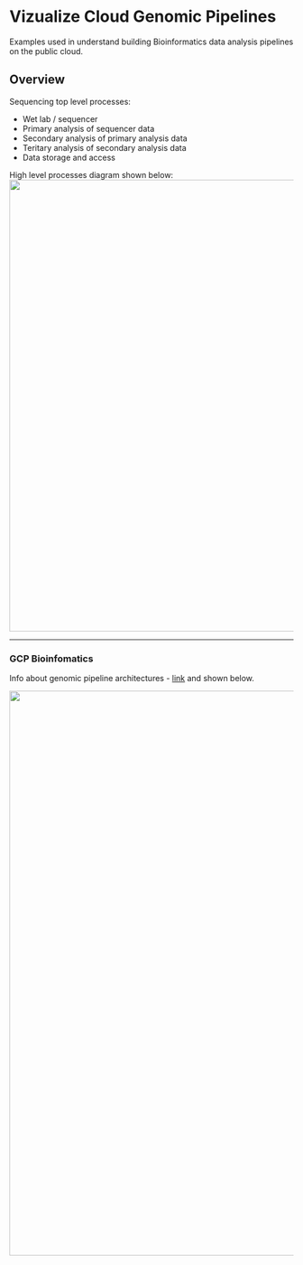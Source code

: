 # Vizualize Cloud Genomic Pipelines

Examples used in understand building Bioinformatics data analysis pipelines on the public cloud.

## Overview

Sequencing top level processes:
- Wet lab / sequencer
- Primary analysis of sequencer data
- Secondary analysis of primary analysis data
- Teritary analysis of secondary analysis data
- Data storage and access

High level processes diagram shown below:
<img src="https://github.com/lynnlangit/TeamTeri/raw/master/Images/NGS-Workflow.png" width=800>

---

### GCP Bioinfomatics 

Info about genomic pipeline architectures - [link](https://github.com/lynnlangit/gcp-for-bioinformatics/blob/master/6_ARCHITECTURE.md) and shown below.  

<img src="https://github.com/lynnlangit/learning-cloud/blob/master/CLOUD-PATTERNS/images/new-main.png" width=1000>



